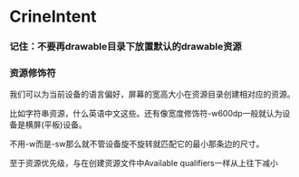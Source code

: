# CrineIntent

### 记住：不要再drawable目录下放置默认的drawable资源

### 资源修饰符

我们可以为当前设备的语言偏好，屏幕的宽高大小在资源目录创建相对应的资源。

比如字符串资源，什么英语中文这些。还有像宽度修饰符-w600dp一般就认为设备是横屏(平板)设备。

不用-w而是-sw那么就不管设备旋不旋转就匹配它的最小那条边的尺寸。

至于资源优先级，与在创建资源文件中Available qualifiers一样从上往下减小
